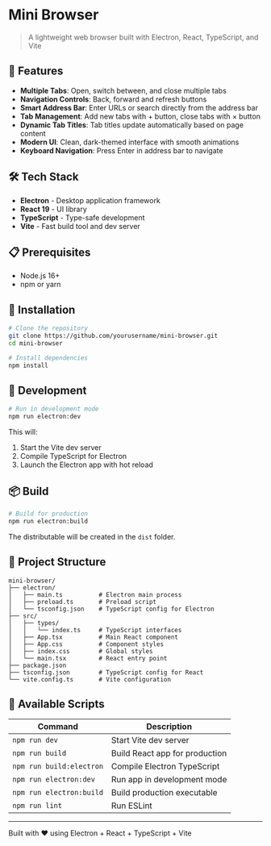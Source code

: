 # Mini Browser

> A lightweight web browser built with Electron, React, TypeScript, and Vite

## 🚀 Features

- **Multiple Tabs**: Open, switch between, and close multiple tabs
- **Navigation Controls**: Back, forward and refresh buttons
- **Smart Address Bar**: Enter URLs or search directly from the address bar
- **Tab Management**: Add new tabs with + button, close tabs with × button
- **Dynamic Tab Titles**: Tab titles update automatically based on page content
- **Modern UI**: Clean, dark-themed interface with smooth animations
- **Keyboard Navigation**: Press Enter in address bar to navigate

## 🛠️ Tech Stack

- **Electron** - Desktop application framework
- **React 19** - UI library
- **TypeScript** - Type-safe development
- **Vite** - Fast build tool and dev server

## 📋 Prerequisites

- Node.js 16+ 
- npm or yarn

## 🔧 Installation
```bash
# Clone the repository
git clone https://github.com/yourusername/mini-browser.git
cd mini-browser

# Install dependencies
npm install
```

## 🚀 Development
```bash
# Run in development mode
npm run electron:dev
```

This will:
1. Start the Vite dev server
2. Compile TypeScript for Electron
3. Launch the Electron app with hot reload

## 📦 Build
```bash
# Build for production
npm run electron:build
```

The distributable will be created in the `dist` folder.

## 📁 Project Structure
```
mini-browser/
├── electron/
│   ├── main.ts          # Electron main process
│   ├── preload.ts       # Preload script
│   └── tsconfig.json    # TypeScript config for Electron
├── src/
│   ├── types/
│   │   └── index.ts     # TypeScript interfaces
│   ├── App.tsx          # Main React component
│   ├── App.css          # Component styles
│   ├── index.css        # Global styles
│   └── main.tsx         # React entry point
├── package.json
├── tsconfig.json        # TypeScript config for React
└── vite.config.ts       # Vite configuration
```

## 🎯 Available Scripts

| Command | Description |
|---------|-------------|
| `npm run dev` | Start Vite dev server |
| `npm run build` | Build React app for production |
| `npm run build:electron` | Compile Electron TypeScript |
| `npm run electron:dev` | Run app in development mode |
| `npm run electron:build` | Build production executable |
| `npm run lint` | Run ESLint |

---

Built with ❤️ using Electron + React + TypeScript + Vite
